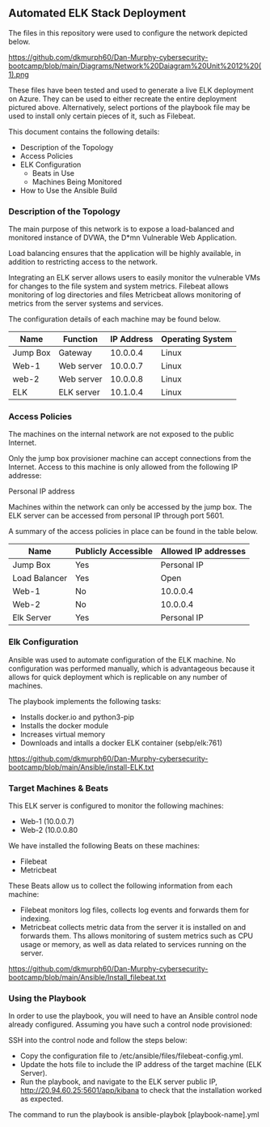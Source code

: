 
## Automated ELK Stack Deployment

The files in this repository were used to configure the network depicted below.

https://github.com/dkmurph60/Dan-Murphy-cybersecurity-bootcamp/blob/main/Diagrams/Network%20Daiagram%20Unit%2012%20(1).png

These files have been tested and used to generate a live ELK deployment on Azure. They can be used to either recreate the entire deployment pictured above. Alternatively, select portions of the playbook file may be used to install only certain pieces of it, such as Filebeat.

  
This document contains the following details:
- Description of the Topology
- Access Policies
- ELK Configuration
  - Beats in Use
  - Machines Being Monitored
- How to Use the Ansible Build


### Description of the Topology

The main purpose of this network is to expose a load-balanced and monitored instance of DVWA, the D*mn Vulnerable Web Application.

Load balancing ensures that the application will be highly available, in addition to restricting access to the network.

Integrating an ELK server allows users to easily monitor the vulnerable VMs for changes to the file system and system metrics.
Filebeat allows monitoring of log directories and files
Metricbeat allows monitoring of metrics from the server systems and services.



The configuration details of each machine may be found below.


| Name     | Function | IP Address | Operating System |
|----------|----------|------------|------------------|
| Jump Box | Gateway  | 10.0.0.4   | Linux            |
| Web-1    |Web server| 10.0.0.7   | Linux            |
| web-2    |Web server| 10.0.0.8   | Linux            | 
| ELK      |ELK server| 10.1.0.4   | Linux            |

### Access Policies

The machines on the internal network are not exposed to the public Internet. 

Only the jump box provisioner machine can accept connections from the Internet. Access to this machine is only allowed from the following IP addresse:

Personal IP address

Machines within the network can only be accessed by the jump box.  The ELK server can be accessed from personal IP through port 5601.


A summary of the access policies in place can be found in the table below.

| Name          | Publicly Accessible | Allowed IP addresses |
|---------------|---------------------|----------------------|
|    Jump Box   |         Yes         |      Personal IP     |
| Load Balancer |         Yes         |         Open         |
|     Web-1     |          No         |       10.0.0.4       |
|     Web-2     |          No         |       10.0.0.4       |
|   Elk Server  |         Yes         |      Personal IP     |

### Elk Configuration

Ansible was used to automate configuration of the ELK machine. No configuration was performed manually, which is advantageous because it allows for quick deployment which is replicable on any number of machines. 




The playbook implements the following tasks:

 - Installs docker.io and python3-pip
 - Installs the docker module
 - Increases virtual memory
 - Downloads and intalls a docker ELK container (sebp/elk:761)

https://github.com/dkmurph60/Dan-Murphy-cybersecurity-bootcamp/blob/main/Ansible/install-ELK.txt

### Target Machines & Beats
This ELK server is configured to monitor the following machines:
 - Web-1 (10.0.0.7)
 - Web-2 (10.0.0.80

We have installed the following Beats on these machines:

 - Filebeat
 - Metricbeat

These Beats allow us to collect the following information from each machine:

 - Filebeat monitors log files, collects log events and forwards them for indexing.
 - Metricbeat collects metric data from the server it is installed on and forwards them.  Ths allows monitoring of sustem metrics such as CPU usage or memory, as well as data related to services running on the server.

https://github.com/dkmurph60/Dan-Murphy-cybersecurity-bootcamp/blob/main/Ansible/Install_filebeat.txt

### Using the Playbook
In order to use the playbook, you will need to have an Ansible control node already configured. Assuming you have such a control node provisioned: 

SSH into the control node and follow the steps below:

- Copy the configuration file to /etc/ansible/files/filebeat-config.yml.
- Update the hots file to include the IP address of the target machine (ELK Server).
- Run the playbook, and navigate to the ELK server public IP, http://20.94.60.25:5601/app/kibana to check that the installation worked as expected.

The command to run the playbook is ansible-playbok [playbook-name].yml
 
